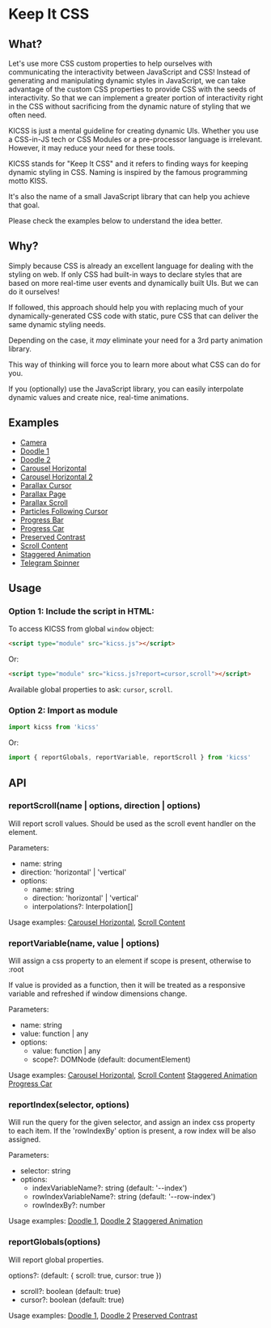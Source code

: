 # Keep It CSS

## What?

Let's use more CSS custom properties to help ourselves with communicating the interactivity between JavaScript and CSS! Instead of generating and manipulating dynamic styles in JavaScript, we can take advantage of the custom CSS properties to provide CSS with the seeds of interactivity. So that we can implement a greater portion of interactivity right in the CSS without sacrificing from the dynamic nature of styling that we often need.

KICSS is just a mental guideline for creating dynamic UIs. Whether you use a CSS-in-JS tech or CSS Modules or a pre-processor language is irrelevant. However, it may reduce your need for these tools.

KICSS stands for "Keep It CSS" and it refers to finding ways for keeping dynamic styling in CSS. Naming is inspired by the famous programming motto KISS.

It's also the name of a small JavaScript library that can help you achieve that goal.

Please check the examples below to understand the idea better.

## Why?

Simply because CSS is already an excellent language for dealing with the styling on web. If only CSS had built-in ways to declare styles that are based on more real-time user events and dynamically built UIs. But we can do it ourselves!

If followed, this approach should help you with replacing much of your dynamically-generated CSS code with static, pure CSS that can deliver the same dynamic styling needs.

Depending on the case, it <em>may</em> eliminate your need for a 3rd party animation library.

This way of thinking will force you to learn more about what CSS can do for you.

If you (optionally) use the JavaScript library, you can easily interpolate dynamic values and create nice, real-time animations.

## Examples

*   [Camera](https://enes.in/kicss/examples/camera)
*   [Doodle 1](https://enes.in/kicss/examples/doodle-1)
*   [Doodle 2](https://enes.in/kicss/examples/doodle-2)
*   [Carousel Horizontal](https://enes.in/kicss/examples/carousel-horizontal)
*   [Carousel Horizontal 2](https://enes.in/kicss/examples/carousel-horizontal-2)
*   [Parallax Cursor](https://enes.in/kicss/examples/parallax-cursor)
*   [Parallax Page](https://enes.in/kicss/examples/parallax-page)
*   [Parallax Scroll](https://enes.in/kicss/examples/parallax-scroll)
*   [Particles Following Cursor](https://enes.in/kicss/examples/particles-following-cursor)
*   [Progress Bar](https://enes.in/kicss/examples/progressbar)
*   [Progress Car](https://enes.in/kicss/examples/progresscar)
*   [Preserved Contrast](https://enes.in/kicss/examples/preserved-contrast)
*   [Scroll Content](https://enes.in/kicss/examples/scroll-content)
*   [Staggered Animation](https://enes.in/kicss/examples/staggered-animation)
*   [Telegram Spinner](https://enes.in/kicss/examples/telegram-spinner)

## Usage

### Option 1: Include the script in HTML:

To access KICSS from global `window` object:

```html
<script type="module" src="kicss.js"></script>
```

Or:

```html
<script type="module" src="kicss.js?report=cursor,scroll"></script>
```

Available global properties to ask: `cursor`, `scroll`.

### Option 2: Import as module

```js
import kicss from 'kicss'
```

Or:

```js
import { reportGlobals, reportVariable, reportScroll } from 'kicss'
```

## API

### reportScroll(name | options, direction | options)

Will report scroll values. Should be used as the scroll event handler on the element.

Parameters:

*   name: string
*   direction: 'horizontal' | 'vertical'
*   options:
    *   name: string
    *   direction: 'horizontal' | 'vertical'
    *   interpolations?: Interpolation[]

Usage examples: [Carousel Horizontal](https://enes.in/kicss/examples/carousel-horizontal), [Scroll Content](https://enes.in/kicss/examples/scroll-content)

### reportVariable(name, value | options)

Will assign a css property to an element if scope is present, otherwise to :root

If value is provided as a function, then it will be treated as a responsive variable and refreshed if window dimensions change.

Parameters:

*   name: string
*   value: function | any
*   options:
    *   value: function | any
    *   scope?: DOMNode (default: documentElement)

Usage examples: [Carousel Horizontal](https://enes.in/kicss/examples/carousel-horizontal), [Scroll Content](https://enes.in/kicss/examples/scroll-content) [Staggered Animation](https://enes.in/kicss/examples/staggered-animation) [Progress Car](https://enes.in/kicss/examples/progresscar)

### reportIndex(selector, options)

Will run the query for the given selector, and assign an index css property to each item. If the 'rowIndexBy' option is present, a row index will be also assigned.

Parameters:

*   selector: string
*   options:
    *   indexVariableName?: string (default: '--index')
    *   rowIndexVariableName?: string (default: '--row-index')
    *   rowIndexBy?: number

Usage examples: [Doodle 1](https://enes.in/kicss/examples/doodle-1), [Doodle 2](https://enes.in/kicss/examples/doodle-2) [Staggered Animation](https://enes.in/kicss/examples/staggered-animation)

### reportGlobals(options)

Will report global properties.

options?: (default: { scroll: true, cursor: true })

*   scroll?: boolean (default: true)
*   cursor?: boolean (default: true)

Usage examples: [Doodle 1](https://enes.in/kicss/examples/doodle-1), [Doodle 2](https://enes.in/kicss/examples/doodle-2) [Preserved Contrast](https://enes.in/kicss/examples/preserved-contrast)
